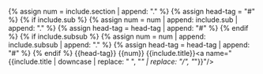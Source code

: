 {% assign num = include.section | append: "." %}
{% assign head-tag = "#" %}
{% if include.sub %}
  {% assign num = num | append: include.sub | append: "." %}
  {% assign head-tag = head-tag | append: "#" %}
{% endif %}
{% if include.subsub %}
  {% assign num = num | append: include.subsub | append: "." %}
  {% assign head-tag = head-tag | append: "#" %}
{% endif %}
{{head-tag}} {{num}} {{include.title}}<a name="{{include.title | downcase | replace: " ", "_" | replace: "/", "_"}}"/>
